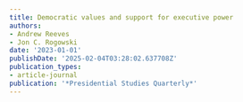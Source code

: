 ```yaml
---
title: Democratic values and support for executive power
authors:
- Andrew Reeves
- Jon C. Rogowski
date: '2023-01-01'
publishDate: '2025-02-04T03:28:02.637708Z'
publication_types:
- article-journal
publication: '*Presidential Studies Quarterly*'
---
```

